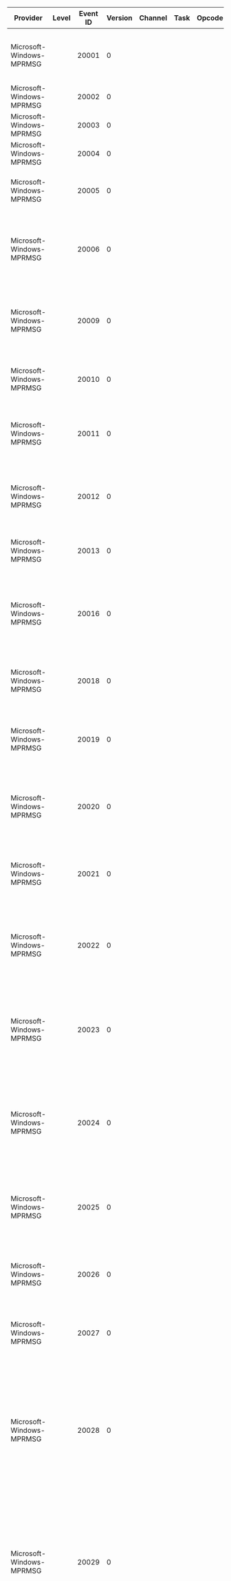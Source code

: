 Provider                  |  Level  |  Event ID  |  Version  |  Channel  |  Task  |  Opcode  |  Keyword  |  Message
--------------------------|---------|------------|-----------|-----------|--------|----------|-----------|---------------------------------------------------------------------------------------------------------------------------------------------------------------------------------------------------------------------------------------------------------------------------------------------------------------------------------------------------------------------------------------------------------------------------------
Microsoft-Windows-MPRMSG  |         |  20001     |  0        |           |        |          |           |  Cannot load the NetBIOS gateway DLL component because of the following error: {param1}
Microsoft-Windows-MPRMSG  |         |  20002     |  0        |           |        |          |           |  Cannot access registry key values.
Microsoft-Windows-MPRMSG  |         |  20003     |  0        |           |        |          |           |  Cannot enumerate Registry key values. {param1}
Microsoft-Windows-MPRMSG  |         |  20004     |  0        |           |        |          |           |  Parameter {param1} has an invalid type.
Microsoft-Windows-MPRMSG  |         |  20005     |  0        |           |        |          |           |  Cannot enumerate the Remote Access Connection Manager ports. {param1}
Microsoft-Windows-MPRMSG  |         |  20006     |  0        |           |        |          |           |  The Remote Access Service is not configured to receive calls or all ports configured for receiving calls are in use by other applications.
Microsoft-Windows-MPRMSG  |         |  20009     |  0        |           |        |          |           |  The user connected to port {param1} has been disconnected because there is not enough memory available in the system.
Microsoft-Windows-MPRMSG  |         |  20010     |  0        |           |        |          |           |  The user connected to port {param1} has been disconnected due to a system error.
Microsoft-Windows-MPRMSG  |         |  20011     |  0        |           |        |          |           |  The user connected to port {param1} has been disconnected due to a critical network error on the local network.
Microsoft-Windows-MPRMSG  |         |  20012     |  0        |           |        |          |           |  The user connected to port {param1} has been disconnected due to a critical network error on the async network.
Microsoft-Windows-MPRMSG  |         |  20013     |  0        |           |        |          |           |  The communication device attached to port {param1} is not functioning.
Microsoft-Windows-MPRMSG  |         |  20016     |  0        |           |        |          |           |  The user connected to port {param1} has been disconnected because there was a transport-level error during the authentication conversation.
Microsoft-Windows-MPRMSG  |         |  20018     |  0        |           |        |          |           |  Cannot reset the network adapter for LANA {param1}. The error code is the data.
Microsoft-Windows-MPRMSG  |         |  20019     |  0        |           |        |          |           |  Remote Access Server Security Failure. Cannot locate the computer name. GetComputerName call has failed.
Microsoft-Windows-MPRMSG  |         |  20020     |  0        |           |        |          |           |  Remote Access Server Security Failure. Cannot add the name for communication with the security agent on LANA {param1}.
Microsoft-Windows-MPRMSG  |         |  20021     |  0        |           |        |          |           |  Remote Access Server Security Failure. Cannot access the network adapter address on LANA {param1}.
Microsoft-Windows-MPRMSG  |         |  20022     |  0        |           |        |          |           |  Remote Access Server Security Failure. The security agent has rejected the Remote Access server's call to establish a session on LANA {param1}.
Microsoft-Windows-MPRMSG  |         |  20023     |  0        |           |        |          |           |  Remote Access Server Security Failure. The security agent has rejected the Remote Access server's request to start the service on this computer on LANA {param1}.
Microsoft-Windows-MPRMSG  |         |  20024     |  0        |           |        |          |           |  Remote Access Server Security Failure. A network error has occurred when trying to establish a session with the security agent on LANA {param1}. The error code is the data.
Microsoft-Windows-MPRMSG  |         |  20025     |  0        |           |        |          |           |  The user connected to port {param1} has been disconnected because there are no operating system resources available.
Microsoft-Windows-MPRMSG  |         |  20026     |  0        |           |        |          |           |  The user connected to port {param1} has been disconnected because of a failure to lock user memory.
Microsoft-Windows-MPRMSG  |         |  20027     |  0        |           |        |          |           |  Remote Access Connection Manager failed to start because NDISWAN could not be opened.
Microsoft-Windows-MPRMSG  |         |  20028     |  0        |           |        |          |           |  Remote Access Connection Manager failed to start because it could not initialize the security attributes. Try restarting the Remote Access Connection Manager service. If the problem persists; contact the system administrator. {param1}
Microsoft-Windows-MPRMSG  |         |  20029     |  0        |           |        |          |           |  Remote Access Connection Manager failed to start because no endpoints were available. Try restarting the Remote Access Connection Manager service. If the problem persists; contact the system administrator.
Microsoft-Windows-MPRMSG  |         |  20030     |  0        |           |        |          |           |  Remote Access Connection Manager failed to start because it could not load one or more communication DLLs. Ensure that your communication hardware is installed and then restart the Remote Access Connection Manager service. If the problem persists; contact the system administrator. {param1}
Microsoft-Windows-MPRMSG  |         |  20031     |  0        |           |        |          |           |  Remote Access Connection Manager failed to start because it could not locate port information from media DLLs. {param1}
Microsoft-Windows-MPRMSG  |         |  20032     |  0        |           |        |          |           |  Remote Access Connection Manager failed to start because it could not access protocol information from the Registry. {param1}
Microsoft-Windows-MPRMSG  |         |  20033     |  0        |           |        |          |           |  Remote Access Connection Manager failed to start because it could not register with the local security authority. Try restarting the Remote Access Connection Manager service. If the problem persists; contact the system administrator. {param1}
Microsoft-Windows-MPRMSG  |         |  20034     |  0        |           |        |          |           |  Remote Access Connection Manager failed to start because it could not create shared file mapping. Try restarting the Remote Access Connection Manager service. If the problem persists; contact the system administrator. {param1}
Microsoft-Windows-MPRMSG  |         |  20035     |  0        |           |        |          |           |  Remote Access Connection Manager failed to start because it could not create buffers. Try restarting the Remote Access Connection Manager service. If the problem persists; contact the system administrator. {param1}
Microsoft-Windows-MPRMSG  |         |  20036     |  0        |           |        |          |           |  Remote Access Connection Manager failed to start because it could not access resources. Try restarting the Remote Access Connection Manager service. If the problem persists; contact the system administrator. {param1}
Microsoft-Windows-MPRMSG  |         |  20037     |  0        |           |        |          |           |  Remote Access Connection Manager service failed to start because it could not start worker threads. Try restarting the Remote Access Connection Manager service. If the problem persists; contact the system administrator.
Microsoft-Windows-MPRMSG  |         |  20038     |  0        |           |        |          |           |  Remote Access Server Configuration Error. Cannot find the LANA numbers for the network adapters. Remote clients connecting with the NBF protocol will only be able to access resources on the local machine.
Microsoft-Windows-MPRMSG  |         |  20039     |  0        |           |        |          |           |  RASSER.DLL cannot open the SERIAL.INI file.
Microsoft-Windows-MPRMSG  |         |  20040     |  0        |           |        |          |           |  An attempt by RASSER.DLL to get an async media access control handle failed.
Microsoft-Windows-MPRMSG  |         |  20041     |  0        |           |        |          |           |  RASMXS.DLL cannot load RASSER.DLL.
Microsoft-Windows-MPRMSG  |         |  20042     |  0        |           |        |          |           |  The Remote Access server cannot allocate a route for the user connected on port {param1} bacause of the following error: {param2} The user has been disconnected. Check the configuration of your Remote Access Service.
Microsoft-Windows-MPRMSG  |         |  20043     |  0        |           |        |          |           |  Cannot allocate memory in the admin support thread for the Remote Access Service.
Microsoft-Windows-MPRMSG  |         |  20044     |  0        |           |        |          |           |  Cannot create an instance thread in the admin support thread for the Remote Access Service.
Microsoft-Windows-MPRMSG  |         |  20045     |  0        |           |        |          |           |  Cannot create a named pipe instance in the admin support thread for the Remote Access Service.
Microsoft-Windows-MPRMSG  |         |  20046     |  0        |           |        |          |           |  General named pipe failure occurred in the admin support thread for the Remote Access Service.
Microsoft-Windows-MPRMSG  |         |  20047     |  0        |           |        |          |           |  An invalid request was sent to the admin support thread for the Remote Access Service; possibly from a down-level admin tool.  The request was not processed.
Microsoft-Windows-MPRMSG  |         |  20051     |  0        |           |        |          |           |  The user connected to port {param1} has been disconnected because an internal authentication error occurred.
Microsoft-Windows-MPRMSG  |         |  20052     |  0        |           |        |          |           |  The NetBIOS gateway has been configured to access the network but there are no network adapters available. Remote clients connecting with the NBF protocol will only be able to access resources on the local machine.
Microsoft-Windows-MPRMSG  |         |  20053     |  0        |           |        |          |           |  The user {param1} established a NetBIOS session between the remote workstation {param2} and the network server {param3}.
Microsoft-Windows-MPRMSG  |         |  20054     |  0        |           |        |          |           |  Remote Access Service failed to start because the Remote Access Connection Manager failed to initialize because of the following error: {param1}
Microsoft-Windows-MPRMSG  |         |  20055     |  0        |           |        |          |           |  Cannot add the remote computer name {param1} on LANA {param2} for the client being connected on port {param3}. The error code is the data.
Microsoft-Windows-MPRMSG  |         |  20056     |  0        |           |        |          |           |  Cannot delete the remote computer name {param1} from LANA {param2} for the client being disconnected on port {param3}. The error code is the data.
Microsoft-Windows-MPRMSG  |         |  20057     |  0        |           |        |          |           |  Cannot add the remote computer group name {param1} on LANA {param2}. The error code is the data.
Microsoft-Windows-MPRMSG  |         |  20058     |  0        |           |        |          |           |  Cannot delete the remote computer group name {param1} from LANA {param2}. The error code is the data.
Microsoft-Windows-MPRMSG  |         |  20059     |  0        |           |        |          |           |  The modem on {param1} moved to an unsupported BPS rate.
Microsoft-Windows-MPRMSG  |         |  20060     |  0        |           |        |          |           |  The serial driver could not allocate adequate I/O queues. This may result in an unreliable connection.
Microsoft-Windows-MPRMSG  |         |  20061     |  0        |           |        |          |           |  Remote Access Connection Manager could not reopen biplex port {param1}. This port will not be available for calling in or calling out. Restart all Remote Access Service components.
Microsoft-Windows-MPRMSG  |         |  20062     |  0        |           |        |          |           |  Internal Error: Disconnect operation on {param2} completed with an error. {param1}
Microsoft-Windows-MPRMSG  |         |  20063     |  0        |           |        |          |           |  Remote Access Connection Manager failed to start because the Protocol engine [{param2}] failed to initialize. {param1}
Microsoft-Windows-MPRMSG  |         |  20064     |  0        |           |        |          |           |  Remote Access service failed to start because the all Protocol engine failed to initialize. {param1}
Microsoft-Windows-MPRMSG  |         |  20065     |  0        |           |        |          |           |  The Remote Access Gateway Proxy could not create a process.
Microsoft-Windows-MPRMSG  |         |  20066     |  0        |           |        |          |           |  The Remote Access Gateway Proxy could not create a named pipe.
Microsoft-Windows-MPRMSG  |         |  20067     |  0        |           |        |          |           |  The Remote Access Gateway Proxy could not establish a named pipe connection with the Remote Access Supervisor Proxy.
Microsoft-Windows-MPRMSG  |         |  20068     |  0        |           |        |          |           |  A general error occurred reading from the named pipe in the Remote Access Proxy.
Microsoft-Windows-MPRMSG  |         |  20069     |  0        |           |        |          |           |  Cannot open or obtain information about the PPP key or one of its subkeys. {param1}
Microsoft-Windows-MPRMSG  |         |  20070     |  0        |           |        |          |           |  Point to Point Protocol engine was unable to load the {param1} module. {param2}
Microsoft-Windows-MPRMSG  |         |  20071     |  0        |           |        |          |           |  The Point to Point Protocol module {param1} returned an error while initializing. {param2}
Microsoft-Windows-MPRMSG  |         |  20072     |  0        |           |        |          |           |  The Point to Point Protocol failed to load the required PAP and/or CHAP authentication modules.
Microsoft-Windows-MPRMSG  |         |  20079     |  0        |           |        |          |           |  The software version of the user {param1}\{param2} connected on port {param3} is unsupported. The line has been disconnected.
Microsoft-Windows-MPRMSG  |         |  20080     |  0        |           |        |          |           |  The server machine is configured to require data encryption.  The machine for user {param1}\{param2} connected on port {param3} does not support encryption.  The line has been disconnected.
Microsoft-Windows-MPRMSG  |         |  20081     |  0        |           |        |          |           |  Remote Access Server Security Failure.  Could not reset lana {param1} (the error code is the data).  Security check not performed.
Microsoft-Windows-MPRMSG  |         |  20082     |  0        |           |        |          |           |  The Remote Access Server could not reset lana {param1} (the error code is the data) and will not be active on it.
Microsoft-Windows-MPRMSG  |         |  20084     |  0        |           |        |          |           |  The Remote Access Server will stop using IP Address {param1} (either because it was unable to renew the lease from the DHCP Server; the administrator switched between static address pool and DHCP addresses; or the administrator changed to a different network for DHCP addresses). All connected users using IP will be unable to access network resources. Users can re-connect to the server to restore IP connectivity.
Microsoft-Windows-MPRMSG  |         |  20085     |  0        |           |        |          |           |  The Remote Access Server was unable to renew the lease for IP Address {param1} from the DHCP Server. The user assigned with this IP address will be unable to access network resources using IP. Re-connecting to the server will restore IP connectivity.
Microsoft-Windows-MPRMSG  |         |  20086     |  0        |           |        |          |           |  The Remote Access Server was unable to acquire an IP Address from the DHCP Server to assign to the incoming user.
Microsoft-Windows-MPRMSG  |         |  20087     |  0        |           |        |          |           |  The Remote Access Server was unable to acquire an IP Address from the DHCP Server to be used on the Server Adapter. Incoming user will be unable to connect using IP.
Microsoft-Windows-MPRMSG  |         |  20088     |  0        |           |        |          |           |  The Remote Access Server acquired IP Address {param1} to be used on the Server Adapter.
Microsoft-Windows-MPRMSG  |         |  20090     |  0        |           |        |          |           |  A general error occurred writing to the named pipe in the Remote Access Proxy.
Microsoft-Windows-MPRMSG  |         |  20091     |  0        |           |        |          |           |  Cannot open the RAS security host Registry key. The following error occurred: {param1}
Microsoft-Windows-MPRMSG  |         |  20092     |  0        |           |        |          |           |  Cannot load the Security host module component. The following error occurred: {param1}
Microsoft-Windows-MPRMSG  |         |  20093     |  0        |           |        |          |           |  The user {param1} has connected and failed to authenticate with a third party security on port {param2}. The line has been disconnected.
Microsoft-Windows-MPRMSG  |         |  20094     |  0        |           |        |          |           |  The user connected to port {param1} has been disconnected because the following internal authentication error occurred in the third party security module: {param2}
Microsoft-Windows-MPRMSG  |         |  20096     |  0        |           |        |          |           |  The user was autheticated as {param1} by the third party security host module but was authenticated as {param2} by the RAS security. The user has been disconnected.
Microsoft-Windows-MPRMSG  |         |  20098     |  0        |           |        |          |           |  A user was unable to connect on port {param1}. The NetBIOS protocol has been disabled for the Remote Access Server.
Microsoft-Windows-MPRMSG  |         |  20099     |  0        |           |        |          |           |  Cannot access Registry value for {param1}.
Microsoft-Windows-MPRMSG  |         |  20100     |  0        |           |        |          |           |  Cannot access the Registry key {param1}.
Microsoft-Windows-MPRMSG  |         |  20101     |  0        |           |        |          |           |  Using the default value for Registry parameter {param1} because the value given is not in the legal range for the parameter.
Microsoft-Windows-MPRMSG  |         |  20102     |  0        |           |        |          |           |  Cannot enumerate keys of Registry key {param1}.
Microsoft-Windows-MPRMSG  |         |  20103     |  0        |           |        |          |           |  Unable to load {param1}.
Microsoft-Windows-MPRMSG  |         |  20104     |  0        |           |        |          |           |  Memory allocation failure.
Microsoft-Windows-MPRMSG  |         |  20105     |  0        |           |        |          |           |  Unable to load the interface {param1} from the registry. The following error occurred: {param2}
Microsoft-Windows-MPRMSG  |         |  20106     |  0        |           |        |          |           |  Unable to add the interface {param1} with the Router Manager for the {param2} protocol. The following error occurred: {param3}
Microsoft-Windows-MPRMSG  |         |  20107     |  0        |           |        |          |           |  Unable to remove the interface {param1} with the Router Manager for the {param2} protocol. The following error occurred: {param3}
Microsoft-Windows-MPRMSG  |         |  20108     |  0        |           |        |          |           |  Unable to open the port {param1} for use. {param2}
Microsoft-Windows-MPRMSG  |         |  20110     |  0        |           |        |          |           |  An error occurred in the Point to Point Protocol module on port {param1} while trying to initiate a connection. {param2}
Microsoft-Windows-MPRMSG  |         |  20111     |  0        |           |        |          |           |  A Demand Dial connection to the remote interface {param1} on port {param2} was successfully initiated but failed to complete successfully because of the  following error: {param3}
Microsoft-Windows-MPRMSG  |         |  20112     |  0        |           |        |          |           |  Cannot open the RAS third party administration host DLL Registry key. The following error occurred: {param1}
Microsoft-Windows-MPRMSG  |         |  20113     |  0        |           |        |          |           |  Cannot load the RAS third party administration DLL component. The following error occurred: {param1}
Microsoft-Windows-MPRMSG  |         |  20114     |  0        |           |        |          |           |  The Service will not accept calls. No protocols were configured for use.
Microsoft-Windows-MPRMSG  |         |  20125     |  0        |           |        |          |           |  A Demand Dial persistent connection to the remote interface {param1} failed to be initated succesfully. The following error occurred: {param2}
Microsoft-Windows-MPRMSG  |         |  20126     |  0        |           |        |          |           |  A packet from {param1} destined to {param2} over protocol 0x{param3} caused interface {param4} to be brought up. The first {param5} bytes of the packet are in the data.
Microsoft-Windows-MPRMSG  |         |  20127     |  0        |           |        |          |           |  The Demand Dial interface {param1} was not loaded. The router was not started in in Demand Dial mode.
Microsoft-Windows-MPRMSG  |         |  20132     |  0        |           |        |          |           |  Remote Access Connection Manager failed to start because the RAS RPC module failed to initialize. {param1}
Microsoft-Windows-MPRMSG  |         |  20138     |  0        |           |        |          |           |  A Demand Dial connection to the remote interface {param1} failed to be initated succesfully. The following error occurred: {param2}
Microsoft-Windows-MPRMSG  |         |  20143     |  0        |           |        |          |           |  Unable to load the interface {param1} from the registry. There are no routing enabled ports available for use by this demand dial interface. Use the Routing and RemoteAccess Administration tool to configure this interface to use a device that is routing enabled. Stop and restart the router for this demand dial interface to be loaded from the registry.
Microsoft-Windows-MPRMSG  |         |  20144     |  0        |           |        |          |           |  The Demand-Dial interface {param1} was not registered with the Router. Demand-Dial interfaces are not supported on a Windows NT Workstation.
Microsoft-Windows-MPRMSG  |         |  20145     |  0        |           |        |          |           |  Cannot initialize the Remote Access and Router service to accept calls using  the TCP/IP transport protocol. The following error occurred: {param1}
Microsoft-Windows-MPRMSG  |         |  20146     |  0        |           |        |          |           |  The RADIUS server {param1} did not respond to the initial request.  Please make sure that the server name or IP address and secret are correct.
Microsoft-Windows-MPRMSG  |         |  20147     |  0        |           |        |          |           |  The Remote Access service failed to start because the Point to Point was not initialized successfully. {param1}
Microsoft-Windows-MPRMSG  |         |  20148     |  0        |           |        |          |           |  The RADIUS server name {param1} could not be successfully resolved to an IP address. Please make sure that the name is spelled correctly and that the RADIUS server is running correctly.
Microsoft-Windows-MPRMSG  |         |  20149     |  0        |           |        |          |           |  No global configuration was supplied to the IP Router Manager. Please rerun setup.
Microsoft-Windows-MPRMSG  |         |  20150     |  0        |           |        |          |           |  Unable to add demand dial filters for interface {param1}
Microsoft-Windows-MPRMSG  |         |  20151     |  0        |           |        |          |           |  The Control Protocol {param1} in the Point to Point Protocol module {param2} returned an error while initializing. {param3}
Microsoft-Windows-MPRMSG  |         |  20152     |  0        |           |        |          |           |  The currently configured authentication provider failed to load and initialize successfully. {param1}
Microsoft-Windows-MPRMSG  |         |  20153     |  0        |           |        |          |           |  The currently configured accounting provider failed to load and initialize successfully. {param1}
Microsoft-Windows-MPRMSG  |         |  20157     |  0        |           |        |          |           |  The interface {param1} could not be enabled for multicast. {param2} will not be activated over this interface.
Microsoft-Windows-MPRMSG  |         |  20165     |  0        |           |        |          |           |  A connection has been established on port {param1} using interface {param2}; but no IP address was obtained.
Microsoft-Windows-MPRMSG  |         |  20166     |  0        |           |        |          |           |  A connection has been established on port {param1} using interface {param2}; but the  remote side got no IP address.
Microsoft-Windows-MPRMSG  |         |  20167     |  0        |           |        |          |           |  No IP address is available to hand out to the dial-in client.
Microsoft-Windows-MPRMSG  |         |  20168     |  0        |           |        |          |           |  Could not retrieve the Remote Access Server's certificate due to the  following error: {param1}
Microsoft-Windows-MPRMSG  |         |  20169     |  0        |           |        |          |           |  Unable to contact a DHCP server. The Automatic Private IP Address {param1} will be assigned to dial-in clients. Clients may be unable to access resources on the network.
Microsoft-Windows-MPRMSG  |         |  20170     |  0        |           |        |          |           |  The user {param1} has connected and failed to authenticate because of the following error: {param2}
Microsoft-Windows-MPRMSG  |         |  20171     |  0        |           |        |          |           |  Failed to apply IP Security on port {param1} because of error: {param2}.  No calls will be accepted to this port.
Microsoft-Windows-MPRMSG  |         |  20172     |  0        |           |        |          |           |  Multicast scope mismatch with {param1}: Locally-configured name '{param2}'; Remotely-configured name '{param3}'.
Microsoft-Windows-MPRMSG  |         |  20173     |  0        |           |        |          |           |  Multicast scope address mismatch for scope '{param1}'; Locally-configured range is {param4}-{param5}; Remotely-configured range is {param2}-{param3}
Microsoft-Windows-MPRMSG  |         |  20174     |  0        |           |        |          |           |  Possible leaky multicast Local Scope detected between this machine and {param1}; since a boundary appears to exist for {param2}; but not for the local scope.  If this warning continues to occur; a problem likely exists.
Microsoft-Windows-MPRMSG  |         |  20175     |  0        |           |        |          |           |  Multicast scope '{param1}' is non-convex; since border router {param2} appears to be outside.
Microsoft-Windows-MPRMSG  |         |  20176     |  0        |           |        |          |           |  A leak was detected in multicast scope '{param1}'.  One of the following routers is misconfigured: {param2}
Microsoft-Windows-MPRMSG  |         |  20177     |  0        |           |        |          |           |  Interface {param1} is unreachable because of reason {param2}.
Microsoft-Windows-MPRMSG  |         |  20178     |  0        |           |        |          |           |  Interface {param1} is now reachable.
Microsoft-Windows-MPRMSG  |         |  20179     |  0        |           |        |          |           |  Interface {param1} is unreachable because there are no modems (or other connecting devices)  available for use by this interface.
Microsoft-Windows-MPRMSG  |         |  20180     |  0        |           |        |          |           |  Interface {param1} is unreachable because the connection attempt failed.
Microsoft-Windows-MPRMSG  |         |  20181     |  0        |           |        |          |           |  Interface {param1} is unreachable because it has been administratively disabled.
Microsoft-Windows-MPRMSG  |         |  20182     |  0        |           |        |          |           |  Interface {param1} is unreachable because the Routing and RemoteACcess service is in a  paused state.
Microsoft-Windows-MPRMSG  |         |  20183     |  0        |           |        |          |           |  Interface {param1} is unreachable because it is not allowed to connect at this time. Check the dial-out hours configured on this interface.
Microsoft-Windows-MPRMSG  |         |  20184     |  0        |           |        |          |           |  Interface {param1} is unreachable because it is not currently connected to the network.
Microsoft-Windows-MPRMSG  |         |  20185     |  0        |           |        |          |           |  Interface {param1} is unreachable because the network card for this interface has been  removed.
Microsoft-Windows-MPRMSG  |         |  20186     |  0        |           |        |          |           |  Interface {param1} is now reachable.
Microsoft-Windows-MPRMSG  |         |  20190     |  0        |           |        |          |           |  Because no certificate has been configured for clients dialing in with EAP-TLS; a default certificate is being sent to user {param1}. Please go to the user's Remote Access Policy and configure the Extensible Authentication Protocol (EAP).
Microsoft-Windows-MPRMSG  |         |  20191     |  0        |           |        |          |           |  Because the certificate that was configured for clients dialing in with EAP-TLS was not found; a default certificate is being sent to user {param1}. Please go to the user's Remote Access Policy and configure the Extensible Authentication Protocol (EAP).
Microsoft-Windows-MPRMSG  |         |  20192     |  0        |           |        |          |           |  A certificate could not be found. Connections that use the L2TP protocol over IPsec  require the installation of a machine certificate; also known as a computer  certificate. No L2TP calls will be accepted.
Microsoft-Windows-MPRMSG  |         |  20193     |  0        |           |        |          |           |  CoID={param1}: An error occured while configuring IP packet filters for user {param2} over port {param3}.
Microsoft-Windows-MPRMSG  |         |  20196     |  0        |           |        |          |           |  An invalid response was received from the RADIUS server {param1}. {param2}
Microsoft-Windows-MPRMSG  |         |  20197     |  0        |           |        |          |           |  Ras Audio Acceleration failed to {param1}. {param2}
Microsoft-Windows-MPRMSG  |         |  20198     |  0        |           |        |          |           |  Choosing radius server {param1} for authentication.
Microsoft-Windows-MPRMSG  |         |  20199     |  0        |           |        |          |           |  IPinIP tunnel interfaces are no longer supported
Microsoft-Windows-MPRMSG  |         |  20202     |  0        |           |        |          |           |  An error occured while trying to revert impersonation.
Microsoft-Windows-MPRMSG  |         |  20203     |  0        |           |        |          |           |  Cannot load the Security host module component. The following error occurred: {param1} is not a valid win32 application.
Microsoft-Windows-MPRMSG  |         |  20204     |  0        |           |        |          |           |  Cannot load the RAS third party administration DLL component. The following error occurred: {param1} is not a valid win32 application.
Microsoft-Windows-MPRMSG  |         |  20205     |  0        |           |        |          |           |  IPX routing is no longer supported.
Microsoft-Windows-MPRMSG  |         |  20206     |  0        |           |        |          |           |  Disk full. Deleted older logfile {param1} to create free space.
Microsoft-Windows-MPRMSG  |         |  20207     |  0        |           |        |          |           |  Disk full. Could not delete older logfile {param1} to create free space.
Microsoft-Windows-MPRMSG  |         |  20208     |  0        |           |        |          |           |  Disk full. Could not find older logfile to delete and create free space.
Microsoft-Windows-MPRMSG  |         |  20209     |  0        |           |        |          |           |  A connection between the VPN server and the VPN client {param1} has been established; but the VPN connection cannot be completed. The most common cause for this is that a firewall or router between the VPN server and the VPN client is not configured to allow Generic Routing Encapsulation (GRE) packets (protocol 47).
Microsoft-Windows-MPRMSG  |         |  20210     |  0        |           |        |          |           |  The Network Access Protection (NAP) enforcement client failed to register with the Network Access Protection Agent (NAPAgent) service. Some network services or resources might not be available. If the problem persists; disconnect and retry the remote access connection or contact the administrator for the remote access server.
Microsoft-Windows-MPRMSG  |         |  20211     |  0        |           |        |          |           |  The Network Access Protection (NAP) enforcement client could not start PPP renegotiation on the following remote access connection: %d. Some network services or resources might not be available. If the problem persists; disconnect and retry the remote access connection or contact the administrator for the remote access server.
Microsoft-Windows-MPRMSG  |         |  20212     |  0        |           |        |          |           |  The request sent to the Network Access Protection Agent (NAPAgent) failed. Some network services or resources might not be available. If the problem persists; disconnect and retry the remote access connection or contact the administrator for the remote access server.
Microsoft-Windows-MPRMSG  |         |  20213     |  0        |           |        |          |           |  The Network Access Protection (NAP) enforcement client received an invalid request for the following remote access connection: %d. The connection does not exist. Retry the remote access connection. If the problem persists; make sure that you can connect to the Internet; and then contact the administrator for the remote access server.
Microsoft-Windows-MPRMSG  |         |  20214     |  0        |           |        |          |           |  The Network Access Protection (NAP) enforcement client received an invalid request for the remote access connection. Some network services or resources might not be available. If the problem persists; disconnect and retry the remote access connection or contact the administrator for the remote access server.
Microsoft-Windows-MPRMSG  |         |  20215     |  0        |           |        |          |           |  The IAS/RADIUS server has passed an invalid value to the server running Routing and Remote Access for the following RADIUS attribute: Attribute Type {param1}; Vendor ID {param2}; Vendor specific type {param3}. Use the netsh ras set trace command to enable packet tracing. Ensure that the RADIUS packets conform to the standards specified in RFC 2548.
Microsoft-Windows-MPRMSG  |         |  20216     |  0        |           |        |          |           |  The Routing and Remote Access service could not start. The most common reason could be because {param1} protocol is not installed on the remote access server.
Microsoft-Windows-MPRMSG  |         |  20217     |  0        |           |        |          |           |  An error occured while trying to disable {param1} packet filtering for Routing and Remote Access service.
Microsoft-Windows-MPRMSG  |         |  20218     |  0        |           |        |          |           |  An error occured while trying to enable {param1} packet filtering for Routing and Remote Access service.
Microsoft-Windows-MPRMSG  |         |  20219     |  0        |           |        |          |           |  {param1} packet filtering has been disabled. Static filters configured for Routing and Remote Access service will not be applied.
Microsoft-Windows-MPRMSG  |         |  20220     |  0        |           |        |          |           |  The connection to {param1} made using device {param2} was terminated. {param3}
Microsoft-Windows-MPRMSG  |         |  20221     |  0        |           |        |          |           |
Microsoft-Windows-MPRMSG  |         |  20222     |  0        |           |        |          |           |
Microsoft-Windows-MPRMSG  |         |  20223     |  0        |           |        |          |           |
Microsoft-Windows-MPRMSG  |         |  20224     |  0        |           |        |          |           |
Microsoft-Windows-MPRMSG  |         |  20225     |  0        |           |        |          |           |
Microsoft-Windows-MPRMSG  |         |  20226     |  0        |           |        |          |           |
Microsoft-Windows-MPRMSG  |         |  20227     |  0        |           |        |          |           |
Microsoft-Windows-MPRMSG  |         |  20228     |  0        |           |        |          |           |
Microsoft-Windows-MPRMSG  |         |  20229     |  0        |           |        |          |           |
Microsoft-Windows-MPRMSG  |         |  20230     |  0        |           |        |          |           |  The connection from user {param1} on port {param2} has been disconnected because the Session Timeout received from the RADIUS server has expired. This connection received only an IPv6 address from the RRAS server and it is invalid to configure the MS-Quarantine-Session-Timeout attribute on the NPS server for IPv6-only connections.
Microsoft-Windows-MPRMSG  |         |  20247     |  0        |           |        |          |           |  CoId={param1}: Cannot receive initial frame on port {param2} because of the following error: {param3} The user has been disconnected.
Microsoft-Windows-MPRMSG  |         |  20248     |  0        |           |        |          |           |  CoId={param1}: The user connected to port {param2} has been disconnected due to inactivity.
Microsoft-Windows-MPRMSG  |         |  20249     |  0        |           |        |          |           |  CoId={param1}: The user {param2} has connected and failed to authenticate on port {param3}. The line has been disconnected.
Microsoft-Windows-MPRMSG  |         |  20250     |  0        |           |        |          |           |  CoID={param1}: The user {param2} has connected and has been successfully authenticated on port {param3}.
Microsoft-Windows-MPRMSG  |         |  20251     |  0        |           |        |          |           |  CoId={param1}: The user {param2} connected on port {param3} on {param4} at {param5} and disconnected on {param6} at {param7}.  The user was active for {param8} minutes {param9} seconds.  {param1}0 bytes were sent and {param1}1 bytes were received. The port speed was {param1}2.  The reason for disconnecting was {param1}3. The tunnel used was {param1}4. The quarantine state was {param1}5.
Microsoft-Windows-MPRMSG  |         |  20252     |  0        |           |        |          |           |  CoId={param1}: The user connected to port {param2} has been disconnected because the authentication process did not complete within the required amount of time.
Microsoft-Windows-MPRMSG  |         |  20253     |  0        |           |        |          |           |  CoId={param1}: The user {param2} connected to port {param3} has been disconnected because no network protocols were successfully negotiated.
Microsoft-Windows-MPRMSG  |         |  20254     |  0        |           |        |          |           |  CoId={param1}: The user {param2} on port {param3} was called back at the number {param4}.
Microsoft-Windows-MPRMSG  |         |  20255     |  0        |           |        |          |           |  CoId={param1}: The following error occurred in the Point to Point Protocol module on port: {param2}; UserName: {param3}. {param4}
Microsoft-Windows-MPRMSG  |         |  20256     |  0        |           |        |          |           |  CoId={param1}: The password for user {param2}\{param3} connected on port {param4} has expired.  The line has been disconnected.
Microsoft-Windows-MPRMSG  |         |  20257     |  0        |           |        |          |           |  CoId={param1}: The account for user {param2}\{param3} connected on port {param4} has expired.  The line has been disconnected.
Microsoft-Windows-MPRMSG  |         |  20258     |  0        |           |        |          |           |  CoId={param1}: The account for user {param2}\{param3} connected on port {param4} does not have Remote Access privilege.  The line has been disconnected.
Microsoft-Windows-MPRMSG  |         |  20259     |  0        |           |        |          |           |  CoId={param1}: The Remote Access Server's attempt to callback user {param2} on port {param3} at {param4} failed because of the following error: {param5}
Microsoft-Windows-MPRMSG  |         |  20260     |  0        |           |        |          |           |  CoId={param1}: Cannot receive initial data on port {param2} because of the following error: {param3} The user has been disconnected.
Microsoft-Windows-MPRMSG  |         |  20261     |  0        |           |        |          |           |  CoId={param1}: A user was unable to connect on port {param2}. No more connections can be made to this remote computer because the computer has exceeded its client license limit.
Microsoft-Windows-MPRMSG  |         |  20262     |  0        |           |        |          |           |  CoId={param1}: Cannot recognize initial frame received on port {param2}. The line has been disconnected.
Microsoft-Windows-MPRMSG  |         |  20263     |  0        |           |        |          |           |  CoID={param1}: The port {param2} has been disconnected due to inactivity.
Microsoft-Windows-MPRMSG  |         |  20264     |  0        |           |        |          |           |  CoID={param1}: The port {param2} has been disconnected because the user reached the maximum connect time allowed by the administrator.
Microsoft-Windows-MPRMSG  |         |  20265     |  0        |           |        |          |           |  CoID={param1}: The user {param2} has connected and has been successfully authenticated on port {param3}. Data sent and received over this link is encrypted.
Microsoft-Windows-MPRMSG  |         |  20266     |  0        |           |        |          |           |  CoID={param1}: The user {param2} has connected and has been successfully authenticated on port {param3}. Data sent and received over this link is strongly encrypted.
Microsoft-Windows-MPRMSG  |         |  20267     |  0        |           |        |          |           |  CoID={param1}: The user {param2} successfully established a connection to {param3} using the device {param4}.
Microsoft-Windows-MPRMSG  |         |  20268     |  0        |           |        |          |           |  CoID={param1}: The connection to {param2} made by user {param3} using device {param4} was disconnected.
Microsoft-Windows-MPRMSG  |         |  20269     |  0        |           |        |          |           |  CoId={param1}: The user {param2} failed an authentication attempt due to the following reason: {param3}
Microsoft-Windows-MPRMSG  |         |  20270     |  0        |           |        |          |           |  CoID={param1}: The user {param2}; attempting to connect on {param3}; was disconnected because of the following  reason: {param4}
Microsoft-Windows-MPRMSG  |         |  20271     |  0        |           |        |          |           |  CoId={param1}: The user {param2} connected from {param3} but failed an authentication attempt due to the following reason: {param4}
Microsoft-Windows-MPRMSG  |         |  20272     |  0        |           |        |          |           |  CoID={param1}: The user {param2} connected on port {param3} on {param4} at {param5} and disconnected on {param6} at {param7}.  The user was active for {param8} minutes {param9} seconds.  {param1}0 bytes were sent and {param1}1 bytes were received. The reason for disconnecting was {param1}2. The tunnel used was {param1}3. The quarantine state was {param1}4.
Microsoft-Windows-MPRMSG  |         |  20274     |  0        |           |        |          |           |  CoID={param1}: The user {param2} connected on port {param3} has been assigned address {param4}
Microsoft-Windows-MPRMSG  |         |  20275     |  0        |           |        |          |           |  CoID={param1}: The user with ip address {param2} has disconnected
Microsoft-Windows-MPRMSG  |         |  20276     |  0        |           |        |          |           |  CoId={param1}: Layer={param2}: SubLayer={param3}: The connection attempt failed on port: {param4} because of the authentication protocol selected. Check to see if the authentication protocol is supported in the operating systems at the client and server ends of the connection
Microsoft-Windows-MPRMSG  |         |  20277     |  0        |           |        |          |           |
Microsoft-Windows-MPRMSG  |         |  20278     |  0        |           |        |          |           |
Microsoft-Windows-MPRMSG  |         |  20279     |  0        |           |        |          |           |  CoId={param1}: Disabling PPP AUTH for {param2}\\{param3} on port {param4}.
Microsoft-Windows-MPRMSG  |         |  20280     |  0        |           |        |          |           |  CoID={param1}: The correlation ID on the server is {param2}.
Microsoft-Windows-MPRMSG  |         |  20281     |  0        |           |        |          |           |  CoID={param1}: Connection supports MOBIKE.